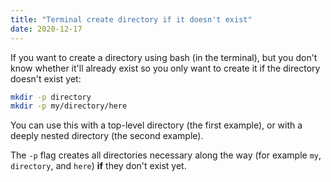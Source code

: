 ```yaml
---
title: "Terminal create directory if it doesn't exist"
date: 2020-12-17
---
```

If you want to create a directory using bash (in the terminal), but you don't know whether it'll already exist so you only want to create it if the directory doesn't exist yet:

```bash
mkdir -p directory
mkdir -p my/directory/here
```

You can use this with a top-level directory (the first example), or with a deeply nested directory (the second example).

The `-p` flag creates all directories necessary along the way (for example `my`, `directory`, and `here`) **if** they don't exist yet.
